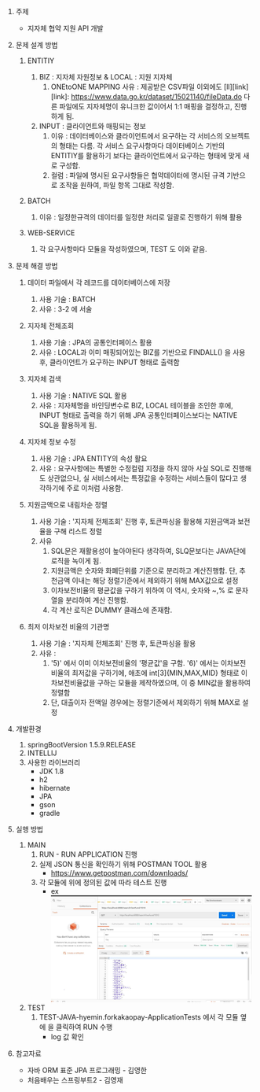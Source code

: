 
1. 주제 
   - 지자체 협약 지원 API 개발

2. 문제 설계 방법
    1) ENTITIY
        1. BIZ   : 지자체 자원정보  &  LOCAL : 지원 지자체
            1. ONEtoONE MAPPING 사유 : 제공받은 CSV파일 이외에도 [ll][link] [link]: https://www.data.go.kr/dataset/15021140/fileData.do  다른 파일에도 지자체명이 유니크한 값이어서 1:1 매핑을 결정하고, 진행하게 됨.
        1. INPUT : 클라이언트와 매핑되는 정보
            1. 이유 : 데이터베이스와 클라이언트에서 요구하는 각 서비스의 오브젝트의 형태는 다름. 
                       각 서비스 요구사항마다 데이터베이스 기반의 ENTITIY를 활용하기 보다는 클라이언트에서 요구하는 형태에 맞게 새로 구성함.
            2. 컬럼 : 파일에 명시된 요구사항들은 협약데이터에 명시된 규격 기반으로 조작을 원하여, 파일 항목 그대로 작성함.
    2) BATCH
        1. 이유 : 일정한규격의 데이터를 일정한 처리로 일괄로 진행하기 위해 활용        
     
    3) WEB-SERVICE
        1. 각 요구사항마다 모듈을 작성하였으며, TEST 도 이와 같음.
        
3. 문제 해결 방법
    1) 데이터 파일에서 각 레코드를 데이터베이스에 저장
        1. 사용 기술 : BATCH
        2. 사유 : 3-2 에 서술
        
    2) 지자체 전체조회
        1. 사용 기술 : JPA의 공통인터페이스 활용
        2. 사유 : LOCAL과 이미 매핑되어있는 BIZ를 기반으로 FINDALL() 을 사용 후, 클라이언트가 요구하는 INPUT 형태로 출력함
        
    3) 지자체 검색
        1. 사용 기술 : NATIVE SQL 활용
        2. 사유 : 지자체명을 바인딩변수로 BIZ, LOCAL 테이블을 조인한 후에, INPUT 형태로 출력을 하기 위해 JPA 공통인터페이스보다는 NATIVE SQL을 활용하게 됨.
        
    4) 지자체 정보 수정
        1. 사용 기술 : JPA ENTITY의 속성 활요
        2. 사유 : 요구사항에는 특별한 수정컬럼 지정을 하지 않아 사실 SQL로 진행해도 상관없으나, 실 서비스에서는 특정값을 수정하는 서비스들이 많다고 생각하기에 주로 이처럼 사용함.
        
    5) 지원금액으로 내림차순 정렬
        1. 사용 기술 : '지자체 전체조회' 진행 후, 토큰파싱을 활용해 지원금액과 보전율을 구해 리스트 정렬
        2. 사유 
            1. SQL문은 재활용성이 높아야된다 생각하여, SLQ문보다는 JAVA단에 로직을 녹이게 됨. 
            2. 지원금액은 숫자와 화폐단위를 기준으로 분리하고 계산진행함. 단, 추천금액 이내는 해당 정렬기준에서 제외하기 위해 MAX값으로 설정
            3. 이차보전비율의 평균값을 구하기 위하여 이 역시, 숫자와 ~,% 로 문자열을 분리하여 계산 진행함.
            4. 각 계산 로직은 DUMMY 클래스에 존재함.
        
    6) 최저 이차보전 비율의 기관명
        1. 사용 기술 : '지자체 전체조회' 진행 후, 토큰파싱을 활용
        2. 사유 : 
            1. '5)' 에서 이미 이차보전비율의 '평균값'을 구함. '6)' 에서는 이차보전비율의 최저값을 구하기에, 애초에 int[3]{MIN,MAX,MID} 형태로 이차보전비율값을 구하는 모듈을 제작하였으며, 이 중 MIN값을 활용하여 정렬함 
            2. 단, 대출이자 전액일 경우에는 정렬기준에서 제외하기 위해 MAX로 설정
    
4. 개발환경
    1) springBootVersion 1.5.9.RELEASE
    2) INTELLIJ
    3) 사용한 라이브러리
       * JDK 1.8
       * h2
       * hibernate
       * JPA
       * gson
       * gradle

5. 실행 방법
    1) MAIN
        1.  RUN - RUN APPLICATION 진행
        2.  실제 JSON 통신을 확인하기 위해 POSTMAN TOOL 활용
            * https://www.getpostman.com/downloads/
        3.  각 모듈에 위에 정의된 값에 따라 테스트 진행
            * ex ![img](./img.JPG)
    2) TEST
        1. TEST-JAVA-hyemin.forkakaopay-ApplicationTests 에서 각 모듈 옆에 을 클릭하여 RUN 수행
            * log 값 확인
            
 
 6. 참고자료
    * 자바 ORM 표준 JPA 프로그래밍 - 김영한
    * 처음배우는 스프링부트2 - 김영재